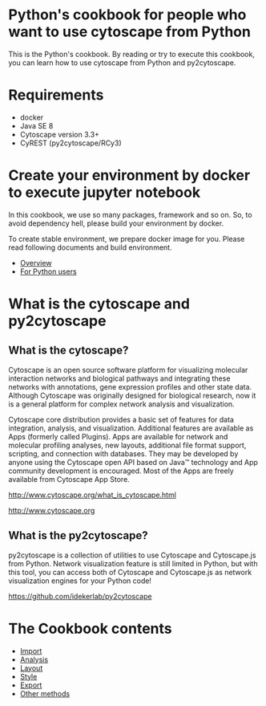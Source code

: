 # Python's cookbook for people who want to use cytoscape from Python

This is the Python's cookbook. By reading or try to execute this cookbook, you can learn how to use cytoscape from Python and py2cytoscape.

# Requirements

- docker
- Java SE 8
- Cytoscape version 3.3+
- CyREST (py2cytoscape/RCy3)

# Create your environment by docker to execute jupyter notebook

In this cookbook, we use so many packages, framework and so on. So, to avoid dependency hell, please build your environment by docker.

To create stable environment, we prepare docker image for you. Please read following documents and build environment.

* [Overview](https://github.com/idekerlab/cyrest-examples/tree/master/docker)
* [For Python users](https://github.com/idekerlab/cyrest-examples/tree/master/docker/Python)


# What is the cytoscape and py2cytoscape

## What is the cytoscape?

Cytoscape is an open source software platform for visualizing molecular interaction networks and biological pathways and integrating these networks with annotations, gene expression profiles and other state data. Although Cytoscape was originally designed for biological research, now it is a general platform for complex network analysis and visualization.

Cytoscape core distribution provides a basic set of features for data integration, analysis, and visualization.   Additional features are available as Apps (formerly called Plugins). Apps are available for network and molecular profiling analyses, new layouts, additional file format support, scripting, and connection with databases. They may be developed by anyone using the Cytoscape open API based on Java™ technology and App community development is encouraged. Most of the Apps are freely available from Cytoscape App Store.

http://www.cytoscape.org/what_is_cytoscape.html

http://www.cytoscape.org


## What is the py2cytoscape?

py2cytoscape is a collection of utilities to use Cytoscape and Cytoscape.js from Python. Network visualization feature is still limited in Python, but with this tool, you can access both of Cytoscape and Cytoscape.js as network visualization engines for your Python code!

https://github.com/idekerlab/py2cytoscape

# The Cookbook contents

* [Import](https://github.com/idekerlab/cyrest-examples/blob/master/notebooks/cookbook/Python-cookbook/Import.ipynb)
* [Analysis](https://github.com/idekerlab/cyrest-examples/blob/master/notebooks/cookbook/Python-cookbook/Analysis.ipynb)
* [Layout](https://github.com/idekerlab/cyrest-examples/blob/master/notebooks/cookbook/Python-cookbook/Layout.ipynb)
* [Style](https://github.com/idekerlab/cyrest-examples/blob/master/notebooks/cookbook/Python-cookbook/Style.ipynb)
* [Export](https://github.com/idekerlab/cyrest-examples/blob/master/notebooks/cookbook/Python-cookbook/Export.ipynb)
* [Other methods](https://github.com/idekerlab/cyrest-examples/blob/master/notebooks/cookbook/Python-cookbook/Other%20useful%20methods.ipynb)
